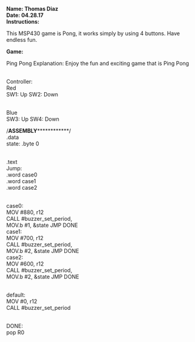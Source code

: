 <b>Name: Thomas Diaz</b>
<br><b>Date: 04.28.17</b>
</br>
<b>Instructions: </b>
<br><p>This MSP430 game is Pong, it works simply by using 4 buttons. Have endless fun.</p>

<b>Game:</b><p> Ping Pong
Explanation: Enjoy the fun and exciting game that is Ping Pong</p>
<br>
Controller: 
<br>Red
<br>SW1: Up 
SW2: Down

<br>Blue
<br>SW3: Up
SW4: Down

/******************ASSEMBLY******************************/
<br>.data
<br>state: .byte 0

<br>.text
<br>Jump: <br>.word case0
    <br>  .word case1
    <br>  .word case2
    
<br>case0:
 <br>   MOV #880, r12
 <br>   CALL #buzzer_set_period,
 <br>   MOV.b #1, &state
   JMP DONE
<br>case1:
 <br>   MOV #700, r12
  <br>  CALL #buzzer_set_period,
 <br>   MOV.b #2, &state
    JMP DONE
<br>case2:
 <br>   MOV #600, r12
 <br>   CALL #buzzer_set_period,
 <br>   MOV.b #2, &state
    JMP DONE

<br>default:
 <br>   MOV #0, r12
  <br>  CALL #buzzer_set_period
    
<br>DONE:
  <br>  pop R0

      
      


